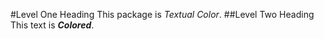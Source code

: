 #Level One Heading
This package is *Textual Color*.
##Level Two Heading
This text is ***Colored***.
